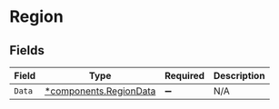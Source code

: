 # Region


## Fields

| Field                                                           | Type                                                            | Required                                                        | Description                                                     |
| --------------------------------------------------------------- | --------------------------------------------------------------- | --------------------------------------------------------------- | --------------------------------------------------------------- |
| `Data`                                                          | [*components.RegionData](../../models/components/regiondata.md) | :heavy_minus_sign:                                              | N/A                                                             |